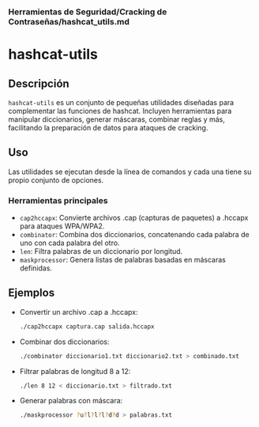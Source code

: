 ### **Herramientas de Seguridad/Cracking de Contraseñas/hashcat_utils.md**

# hashcat-utils

## Descripción

`hashcat-utils` es un conjunto de pequeñas utilidades diseñadas para complementar las funciones de hashcat. Incluyen herramientas para manipular diccionarios, generar máscaras, combinar reglas y más, facilitando la preparación de datos para ataques de cracking.

## Uso

Las utilidades se ejecutan desde la línea de comandos y cada una tiene su propio conjunto de opciones.

### Herramientas principales

- `cap2hccapx`: Convierte archivos .cap (capturas de paquetes) a .hccapx para ataques WPA/WPA2.
- `combinator`: Combina dos diccionarios, concatenando cada palabra de uno con cada palabra del otro.
- `len`: Filtra palabras de un diccionario por longitud.
- `maskprocessor`: Genera listas de palabras basadas en máscaras definidas.

## Ejemplos

- Convertir un archivo .cap a .hccapx:

  ```bash
  ./cap2hccapx captura.cap salida.hccapx
  ```

- Combinar dos diccionarios:

  ```bash
  ./combinator diccionario1.txt diccionario2.txt > combinado.txt
  ```

- Filtrar palabras de longitud 8 a 12:

  ```bash
  ./len 8 12 < diccionario.txt > filtrado.txt
  ```

- Generar palabras con máscara:

  ```bash
  ./maskprocessor ?u?l?l?l?d?d > palabras.txt
  ```
